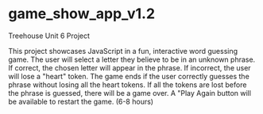 # game_show_app_v1.2
 Treehouse Unit 6 Project


 This project showcases JavaScript in a fun, interactive word guessing game.
 The user will select a letter they believe to be in an unknown phrase. 
 If correct, the chosen letter will appear in the phrase. 
 If incorrect, the user will lose a "heart" token.
 The game ends if the user correctly guesses the phrase without losing all 
 the heart tokens. If all the tokens are lost before the phrase is guessed, 
 there will be a game over. A "Play Again button will be available to restart 
 the game. 
 (6-8 hours)
